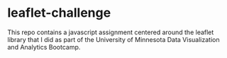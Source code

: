 # leaflet-challenge
This repo contains a javascript assignment centered around the leaflet library that I did as part of the University of Minnesota Data Visualization and Analytics Bootcamp.
